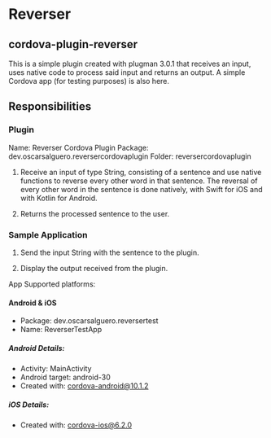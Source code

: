 # Reverser

## cordova-plugin-reverser

This is a simple plugin created with plugman 3.0.1 that receives an input, uses native code to process said input and returns an output. A simple Cordova app (for testing purposes) is also here.


## Responsibilities


### Plugin

Name: Reverser Cordova Plugin
Package: dev.oscarsalguero.reversercordovaplugin
Folder: reversercordovaplugin

1. Receive an input of type String, consisting of a sentence and use native functions to reverse every other word in that sentence. The reversal of every other word in the sentence is done natively, with Swift for iOS and with Kotlin for Android.

2. Returns the processed sentence to the user.


### Sample Application

1. Send the input String with the sentence to the plugin.

2. Display the output received from the plugin.

App Supported platforms:

#### Android & iOS

- Package: dev.oscarsalguero.reversertest
- Name: ReverserTestApp

##### Android Details:

- Activity: MainActivity
- Android target: android-30
- Created with: cordova-android@10.1.2

##### iOS Details:

- Created with: cordova-ios@6.2.0